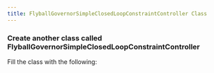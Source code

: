 ```yaml
---
title: FlyballGovernorSimpleClosedLoopConstraintController Class
---
```


### Create another class called FlyballGovernorSimpleClosedLoopConstraintController
   Fill the class with the following:
<pre><code data-url-index="0" data-snippet="multipleportions" data-portions='[["package","doConstraint(position2A, position2B, velocity2A, velocity2B, force2A, force2B, positionErrorMagnitude2);\s+}"],["public YoVariableRegistry"]]' id="Controller"></code></pre>

<script id="snippetscript" src=https://cdn.rawgit.com/ihmcrobotics/ihmcrobotics.github.io/2b3f76ee/snippetautomation/codesnippets.js sources=Array.of("https://rawgit.com/ihmcrobotics/ihmc-open-robotics-software/develop/example-simulations/src/main/java/us/ihmc/exampleSimulations/flyballGovernor/FlyballGovernorSimpleClosedLoopConstraintController.java")></script>
